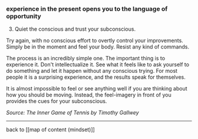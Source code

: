### experience in the present opens you to the language of opportunity

3. Quiet the conscious and trust your subconscious.

Try again, with no conscious effort to overtly control your improvements. Simply be in the moment and feel your body. Resist any kind of commands.

The process is an incredibly simple one. The important thing is to experience it. Don't intellectualize it. See what it feels like to ask yourself to do something and let it happen without any conscious trying. For most people it is a surprising experience, and the results speak for themselves.

It is almost impossible to feel or see anything well if you are thinking about how you should be moving. Instead, the feel-imagery in front of you provides the cues for your subconscious.

*Source: The Inner Game of Tennis by Timothy Gallwey*

---

back to [[map of content (mindset)]]
